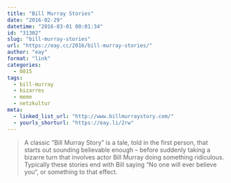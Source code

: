 ```yaml
---
title: "Bill Murray Stories"
date: "2016-02-29"
datetime: "2016-03-01 00:01:34"
id: "31302"
slug: "bill-murray-stories"
url: "https://eay.cc/2016/bill-murray-stories/"
author: "eay"
format: "link"
categories:
  - 0815
tags:
  - bill-murray
  - bizarres
  - meme
  - netzkultur
meta:
  - linked_list_url: "http://www.billmurraystory.com/"
  - yourls_shorturl: "https://eay.li/2rw"
---
```


> A classic “Bill Murray Story” is a tale, told in the first person, that starts out sounding believable enough – before suddenly taking a bizarre turn that involves actor Bill Murray doing something ridiculous. Typically these stories end with Bill saying “No one will ever believe you“, or something to that effect.
